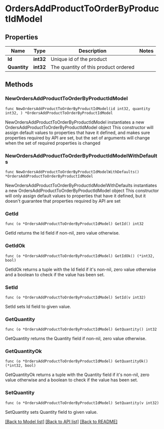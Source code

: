 # OrdersAddProductToOrderByProductIdModel

## Properties

Name | Type | Description | Notes
------------ | ------------- | ------------- | -------------
**Id** | **int32** | Unique id of the product | 
**Quantity** | **int32** | The quantity of this product ordered | 

## Methods

### NewOrdersAddProductToOrderByProductIdModel

`func NewOrdersAddProductToOrderByProductIdModel(id int32, quantity int32, ) *OrdersAddProductToOrderByProductIdModel`

NewOrdersAddProductToOrderByProductIdModel instantiates a new OrdersAddProductToOrderByProductIdModel object
This constructor will assign default values to properties that have it defined,
and makes sure properties required by API are set, but the set of arguments
will change when the set of required properties is changed

### NewOrdersAddProductToOrderByProductIdModelWithDefaults

`func NewOrdersAddProductToOrderByProductIdModelWithDefaults() *OrdersAddProductToOrderByProductIdModel`

NewOrdersAddProductToOrderByProductIdModelWithDefaults instantiates a new OrdersAddProductToOrderByProductIdModel object
This constructor will only assign default values to properties that have it defined,
but it doesn't guarantee that properties required by API are set

### GetId

`func (o *OrdersAddProductToOrderByProductIdModel) GetId() int32`

GetId returns the Id field if non-nil, zero value otherwise.

### GetIdOk

`func (o *OrdersAddProductToOrderByProductIdModel) GetIdOk() (*int32, bool)`

GetIdOk returns a tuple with the Id field if it's non-nil, zero value otherwise
and a boolean to check if the value has been set.

### SetId

`func (o *OrdersAddProductToOrderByProductIdModel) SetId(v int32)`

SetId sets Id field to given value.


### GetQuantity

`func (o *OrdersAddProductToOrderByProductIdModel) GetQuantity() int32`

GetQuantity returns the Quantity field if non-nil, zero value otherwise.

### GetQuantityOk

`func (o *OrdersAddProductToOrderByProductIdModel) GetQuantityOk() (*int32, bool)`

GetQuantityOk returns a tuple with the Quantity field if it's non-nil, zero value otherwise
and a boolean to check if the value has been set.

### SetQuantity

`func (o *OrdersAddProductToOrderByProductIdModel) SetQuantity(v int32)`

SetQuantity sets Quantity field to given value.



[[Back to Model list]](../README.md#documentation-for-models) [[Back to API list]](../README.md#documentation-for-api-endpoints) [[Back to README]](../README.md)


